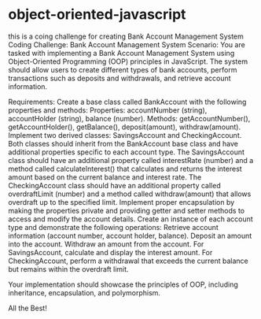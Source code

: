 # object-oriented-javascript

this is a coing challenge for creating Bank Account Management System
Coding Challenge: Bank Account Management System
Scenario: You are tasked with implementing a Bank Account Management System using Object-Oriented Programming (OOP) principles in JavaScript. The system should allow users to create different types of bank accounts, perform transactions such as deposits and withdrawals, and retrieve account information.

Requirements:
Create a base class called BankAccount with the following properties and methods:
Properties: accountNumber (string), accountHolder (string), balance (number).
Methods: getAccountNumber(), getAccountHolder(), getBalance(), deposit(amount), withdraw(amount).
Implement two derived classes: SavingsAccount and CheckingAccount. Both classes should inherit from the BankAccount base class and have additional properties specific to each account type.
The SavingsAccount class should have an additional property called interestRate (number) and a method called calculateInterest() that calculates and returns the interest amount based on the current balance and interest rate.
The CheckingAccount class should have an additional property called overdraftLimit (number) and a method called withdraw(amount) that allows overdraft up to the specified limit.
Implement proper encapsulation by making the properties private and providing getter and setter methods to access and modify the account details.
Create an instance of each account type and demonstrate the following operations:
Retrieve account information (account number, account holder, balance).
Deposit an amount into the account.
Withdraw an amount from the account.
For SavingsAccount, calculate and display the interest amount.
For CheckingAccount, perform a withdrawal that exceeds the current balance but remains within the overdraft limit.

Your implementation should showcase the principles of OOP, including inheritance, encapsulation, and polymorphism.

 

All the Best!
